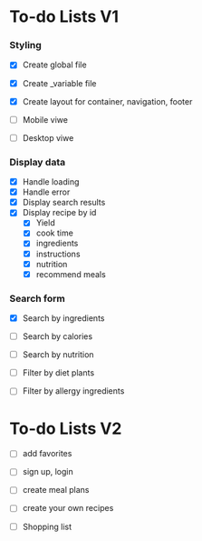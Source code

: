 # To-do Lists V1

### Styling
- [x] Create global file
- [x] Create _variable file
- [x] Create layout for container, navigation, footer
- [ ] Mobile viwe
- [ ] Desktop viwe


### Display data
- [x] Handle loading
- [x] Handle error
- [X] Display search results
- [x] Display recipe by id
    - [x] Yield 
    - [x] cook time
    - [x] ingredients
    - [x] instructions
    - [x] nutrition
    - [x] recommend meals

### Search form
- [x] Search by ingredients
- [ ] Search by calories
- [ ] Search by nutrition
- [ ] Filter by diet plants
- [ ] Filter by allergy ingredients

 
# To-do Lists V2

- [ ] add favorites
- [ ] sign up, login
- [ ] create meal plans
- [ ] create your own recipes
- [ ] Shopping list


